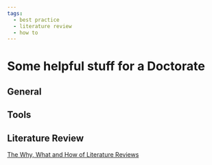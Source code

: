 ```yaml
---
tags:
  - best practice
  - literature review
  - how to
---
```

# Some helpful stuff for a Doctorate

## General

## Tools

## Literature Review

[The Why, What and How of Literature Reviews](literaturereview.md)
